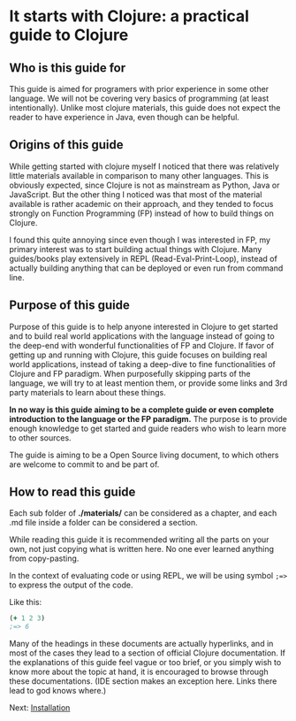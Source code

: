 # It starts with Clojure: a practical guide to Clojure

## Who is this guide for

This guide is aimed for programers with prior experience in some other language.
We will not be covering very basics of programming (at least intentionally).
Unlike most clojure materials,
this guide does not expect the reader to have experience in Java,
even though can be helpful.

## Origins of this guide

While getting started with clojure myself I noticed that there was relatively little
materials available in comparison to many other languages.
This is obviously expected,
since Clojure is not as mainstream as Python, Java or JavaScript.
But the other thing I noticed was that most of the material available is rather academic on their approach,
and they tended to focus strongly on Function Programming (FP) instead of how to build things on Clojure.

I found this quite annoying since even though I was interested in FP,
my primary interest was to start building actual things with Clojure.
Many guides/books play extensively in REPL (Read-Eval-Print-Loop),
instead of actually building anything that can be deployed or even run from command line.

## Purpose of this guide

Purpose of this guide is to help anyone interested in Clojure to get started and to
build real world applications with the language instead of going to the deep-end
with wonderful functionalities of FP and Clojure.
If favor of getting up and running with Clojure,
this guide focuses on building real world applications,
instead of taking a deep-dive to fine functionalities of Clojure and FP paradigm.
When purposefully skipping parts of the language,
we will try to at least mention them,
or provide some links and 3rd party materials to learn about these things.

**In no way is this guide aiming to be a complete guide or even complete introduction to the language or the FP paradigm.**
The purpose is to provide enough knowledge to get started and guide readers who wish to learn more to other sources.

The guide is aiming to be a Open Source living document,
to which others are welcome to commit to and be part of.

## How to read this guide

Each sub folder of **./materials/** can be considered as a chapter,
and each .md file inside a folder can be considered a section.

While reading this guide it is recommended writing all the parts on your own,
not just copying what is written here.
No one ever learned anything from copy-pasting.

In the context of evaluating code or using REPL,
we will be using symbol `;=>` to express the output of the code.

Like this:

```clojure
(+ 1 2 3)
;=> 6
```

Many of the headings in these documents are actually hyperlinks,
and in most of the cases they lead to a section of official Clojure documentation.
If the explanations of this guide feel vague or too brief,
or you simply wish to know more about the topic at hand,
it is encouraged to browse through these documentations.
(IDE section makes an exception here. Links there lead to god knows where.)

Next: [Installation](2-installation.md)

